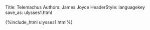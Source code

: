 Title: Telemachus
Authors: James Joyce
HeaderStyle: languagekey
save_as: ulysses1.html

{%include_html ulysses1.html%}

